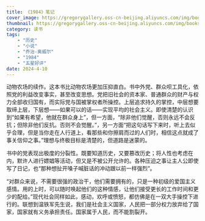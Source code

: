 ```yaml
---
title: 《1984》笔记
cover_image: https://gregorygallery.oss-cn-beijing.aliyuncs.com/img/books.jpeg
thumbnail: https://gregorygallery.oss-cn-beijing.aliyuncs.com/img/books.jpeg
category: 读书
tags: 
    - "历史"
    - "小说"
    - "乔治-奥威尔"
    - "1984"
    - "五星好评"
date: 2024-4-10
---
```


动物农场的续作。这本书比动物农场更加压抑直白。书中外党、群众呗工具化，依照党的利益改变事实，甚至改变思想。党把旧社会的资本家、普通群众的财产与权力全部收归国有，而实际党与国被掌权者所操控。上层追求持久的掌控，中层想要取缔上层，下层想——如果可以的话——实现平均的社会主义。即使清楚的认识到“如果有希望，他就在群众身上”，但一方面，“除非他们觉醒，否则永远不会反抗；但除非他们反抗。否则不会觉醒。”，另一方面“把这句话写下来时，听上去似乎合理，但是当你走在人行道上，看那些和你擦肩而过的人们时，相信这点就成了事关信仰之事。”理想与终极目标是清楚的，但道路是迷蒙的。

书中的党表现出极度的分裂性。既要知道历史，又要篡改历史；将人性也考虑在内，默许人进行嫖娼等活动，但又是不被公开允许的。各种压迫之事让主人公即使写了日记，也“那种想扯开嗓子喊脏话的冲动跟以前一样强烈”。

“对群众来说，不需要很强的政治干，他们需要拥有的，只是一种初级的爱国主义感情。用的上时，可以随时唤起他们的这种情感，让他们接受更长的工作时间和更少的配给。”现代社会同样如此，感动，欢呼或愤怒，都仿佛是在一双大手操控下进行的。联想到温铁军先生说，我们是社会主义国家，人民把一部分权力放弃给了国家，国家就有义务承担责任。国家属于人民，而不能割裂开。